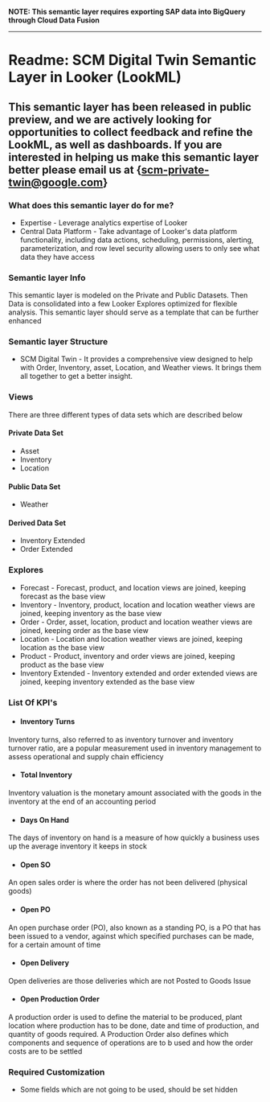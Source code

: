 **NOTE: This semantic layer requires exporting SAP data into BigQuery through Cloud Data Fusion**

___
# Readme: SCM Digital Twin Semantic Layer in Looker (LookML)

## This semantic layer has been released in public preview, and we are actively looking for opportunities to collect feedback and refine the LookML, as well as dashboards. If you are interested in helping us make this semantic layer better please email us at {scm-private-twin@google.com}

### What does this semantic layer do for me?

- Expertise - Leverage analytics expertise of Looker
- Central Data Platform - Take advantage of Looker's data platform functionality, including data actions, scheduling, permissions, alerting, parameterization, and row level security allowing users to only see what data they have access

### Semantic layer Info
This semantic layer is modeled on the Private and Public Datasets. Then Data is consolidated into a few Looker Explores optimized for flexible analysis. This semantic layer should serve as a template that can be further enhanced

### Semantic layer Structure
- SCM Digital Twin - It provides a comprehensive view designed to help with Order, Inventory, asset, Location, and Weather views. It brings them all together to get a better insight.

### Views
There are three different types of data sets which are described below

#### Private Data Set
- Asset
- Inventory
- Location

#### Public Data Set
- Weather

#### Derived Data Set
- Inventory Extended
- Order Extended

### Explores
- Forecast - Forecast, product, and location views are joined, keeping forecast as the base view
- Inventory - Inventory, product, location and location weather views are joined, keeping inventory as the base view
- Order - Order, asset, location, product and location weather views are joined, keeping order as the base view
- Location - Location and location weather views are joined, keeping location as the base view
- Product - Product, inventory and order views are joined, keeping product as the base view
- Inventory Extended - Inventory extended and order extended views are joined, keeping inventory extended as the base view

### List Of KPI's

- #### Inventory Turns
Inventory turns, also referred to as inventory turnover and inventory turnover ratio, are a popular measurement used in inventory management to assess operational and supply chain efficiency

- #### Total Inventory
Inventory valuation is the monetary amount associated with the goods in the inventory at the end of an accounting period

- #### Days On Hand
The days of inventory on hand is a measure of how quickly a business uses up the average inventory it keeps in stock

- #### Open SO
An open sales order is where the order has not been delivered (physical goods)

- #### Open PO
An open purchase order (PO), also known as a standing PO, is a PO that has been issued to a vendor, against which specified purchases can be made, for a certain amount of time

- #### Open Delivery
Open deliveries are those deliveries which are not Posted to Goods Issue

- #### Open Production Order
A production order is used to define the material to be produced, plant location where production has to be done, date and time of production, and quantity of goods required. A Production Order also defines which components and sequence of operations are to b used and how the order costs are to be settled

### Required Customization
- Some fields which are not going to be used, should be set hidden
